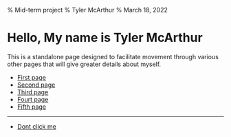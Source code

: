 % Mid-term project 
% Tyler McArthur
% March 18, 2022

# Hello, My name is Tyler McArthur
This is a standalone page designed to facilitate movement through various other pages that will give greater details about myself.
- [First page](google.com "Reach out to me")
- [Second page](google.com "Reach out to me")
- [Third page](google.com "Reach out to me")
- [Fourt page](google.com "Reach out to me")
- [Fifth page](google.com "Reach out to me")








----------------------------------------------
- [Dont click me](https://www.youtube.com/watch?v=dQw4w9WgXcQ "Warning you")
